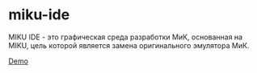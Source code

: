# miku-ide
MIKU IDE - это графическая среда разработки МиК, основанная на MIKU, цель которой является замена оригинального эмулятора МиК.

[Demo](https://kholmogorov27.github.io/miku-ide/)

